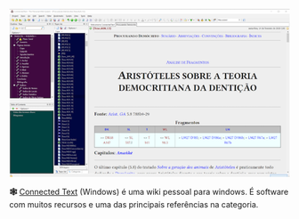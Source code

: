  
![Connected Text](./img/apps/__ct.png)  
  
**🕸️** [Connected Text](https://www.connectedtext.com) (Windows) é uma wiki pessoal para windows. É software com muitos recursos e uma das principais referências na categoria.  
